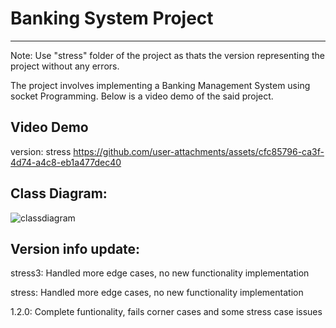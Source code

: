# Banking System Project
_________________________
Note: Use "stress" folder of the project as thats the version representing the project without any errors.

The project involves implementing a Banking Management System using socket Programming. Below is a video demo of the said project.

## Video Demo
version: stress
https://github.com/user-attachments/assets/cfc85796-ca3f-4d74-a4c8-eb1a477dec40




## Class Diagram:

![classdiagram](https://github.com/user-attachments/assets/6d4d6a76-54fd-45fa-81bd-4811a345c4bd)

## Version info update:
stress3: Handled more edge cases, no new functionality implementation

stress: Handled more edge cases, no new functionality implementation

1.2.0: Complete funtionality, fails corner cases and some stress case issues
